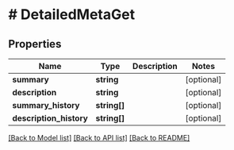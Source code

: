 # # DetailedMetaGet

## Properties

Name | Type | Description | Notes
------------ | ------------- | ------------- | -------------
**summary** | **string** |  | [optional]
**description** | **string** |  | [optional]
**summary_history** | **string[]** |  | [optional]
**description_history** | **string[]** |  | [optional]

[[Back to Model list]](../../README.md#models) [[Back to API list]](../../README.md#endpoints) [[Back to README]](../../README.md)
